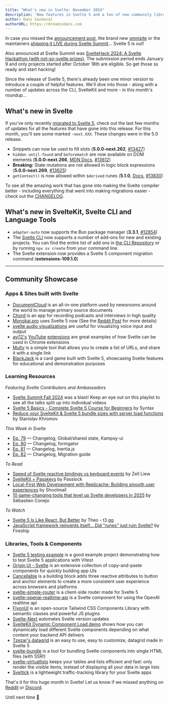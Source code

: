 ```yaml
---
title: "What's new in Svelte: November 2024"
description: 'New features in Svelte 5 and a ton of new community libraries'
author: Dani Sandoval
authorURL: https://dreamindani.com
---
```


In case you missed the [announcement post](https://svelte.dev/blog/svelte-5-is-alive), the brand new [omnisite](https://svelte.dev/blog/the-omnisite) or the maintainers [shipping it LIVE during Svelte Summit](https://www.youtube.com/live/fAPFsRP-mbc?si=Atd1WNpoMddssSna&t=13084)... Svelte 5 is out!

Also announced at Svelte Summit was [SvelteHack 2024: A Svelte Hackathon (with not-so-svelte prizes)](https://hack.sveltesociety.dev/2024). The submission period ends January 9 and only projects started after October 18th are eligible. So get those `$`s ready and start hacking!

Since the release of Svelte 5, there's already been one minor version to introduce a couple of helpful features. We'll dive into those - along with a number of updates across the CLI, SvelteKit and more - in this month's roundup...

## What's new in Svelte

If you've only recently [migrated to Svelte 5](/docs/svelte/v5-migration-guide), check out the last few months of updates for all the features that have gone into this release. For this month, you'll see some marked `-next.XXX`. These changes were in the 5.0 release.

- Snippets can now be used to fill slots (**5.0.0-next.262**, [#13427](https://github.com/sveltejs/svelte/pull/13427))
- `hidden until-found` and `beforematch` are now available on DOM elements (**5.0.0-next.266**, [MDN Docs](https://developer.mozilla.org/en-US/docs/Web/HTML/Global_attributes/hidden#using_until-found), [#13612](https://github.com/sveltejs/svelte/pull/13612))
- **Breaking:** State mutations are not allowed in logic block expressions (**5.0.0-next.269**, [#13625](https://github.com/sveltejs/svelte/pull/13625))
- `getContext()` is now allowed within `$derived` runes (**5.1.0**, [Docs](/docs/svelte/$derived), [#13830](https://github.com/sveltejs/svelte/pull/13830))

To see all the amazing work that has gone into making the Svelte compiler better - including everything that went into making migrations easier - check out the [CHANGELOG](https://github.com/sveltejs/svelte/blob/main/packages/svelte/CHANGELOG.md).

## What's new in SvelteKit, Svelte CLI and Language Tools

- `adapter-auto` now supports the Bun package manager (**3.3.1**, [#12854](https://github.com/sveltejs/kit/pull/12854))
- The [Svelte CLI](https://svelte.dev/blog/sv-the-svelte-cli) now supports a number of add-ons for new and existing projects. You can find the entire list of add ons in [the CLI Repository](https://github.com/sveltejs/cli) or by running `npx sv create` from your command line.
- The Svelte extension now provides a Svelte 5 component migration command (**extensions-109.1.0**)

---

## Community Showcase

### Apps & Sites built with Svelte

- [DocumentCloud](https://github.com/MuckRock/documentcloud-frontend/tree/sveltekit) is an all-in-one platform used by newsrooms around the world to manage primary source documents
- [Chord](https://chord.fm/) is an app for recording podcasts and interviews in high quality
- [Monokai.pro](https://monokai.pro/) uses Svelte 5 now (See the [Reddit Post](https://www.reddit.com/r/sveltejs/comments/1gd87ej/monokaipro_uses_svelte_5_now/) for more details)
- [svelte audio visualizations](https://github.com/flo-bit/svelte-audio-visualizations) are useful for visualizing voice input and output
- [avi12's](https://chromewebstore.google.com/detail/youtube-auto-hd-+-fps/fcphghnknhkimeagdglkljinmpbagone) [YouTube](https://chromewebstore.google.com/detail/youtube-time-manager/fpoooibdndpjcnoodfionoeakeojdjaj) [extensions](https://chromewebstore.google.com/detail/youtube-like-dislike-shor/fdkpkpelkkdkjhpacficichkfifijipc) are great examples of how Svelte can be used in Chrome extensions
- [Multy](https://multy.me/) is a simple tool that allows you to create a list of URLs, and share it with a single link
- [BlackJack](https://github.com/baterson/blackjack-svelte-5) is a card game built with Svelte 5, showcasing Svelte features for educational and demonstration purposes

### Learning Resources

_Featuring Svelte Contributors and Ambassadors_

- [Svelte Summit Fall 2024](https://www.youtube.com/watch?v=fAPFsRP-mbc&list=PL8bMgX1kyZTg28nrVEDoyRTQFWweUR6fn) was a blast! Keep an eye out on this playlist to see all the talks split up into individual videos
- [Svelte 5 Basics - Complete Svelte 5 Course for Beginners](https://www.youtube.com/watch?v=8DQailPy3q8) by Syntax
- [Reduce your SvelteKit & Svelte 5 bundle sizes with server load functions](https://www.youtube.com/watch?v=8Sy04DGbJV8) by Stanislav Khromov

_This Week in Svelte_

- [Ep. 79](https://www.youtube.com/watch?v=wlngWKmIShA) — Changelog, Global/shared state, Kampsy-ui
- [Ep. 80](https://www.youtube.com/watch?v=SHBxjWtlv4A) — Changelog, formgator
- [Ep. 81](https://www.youtube.com/watch?v=xnNARAcjl9w) — Changelog, Inertia.js
- [Ep. 82](https://www.youtube.com/watch?v=CS2Nuwdwvi0) — Changelog, Migration guide

_To Read_

- [Speed of Svelte reactive bindings vs keyboard events](https://zellwk.com/blog/svelte-reactive-bindings-speed/) by Zell Liew
- [SvelteKit + Passkeys](https://passlock.dev/blog/passkeys/sveltekit-passkeys) by Passlock
- [Local-First Web Development with Replicache: Building smooth user experiences](https://shootmail.app/blog/local-first-web-development-with-replicache) by Shootmail
- [10 game-changing tools that level up Svelte developers in 2025](https://dev.to/sebconejo/10-game-changing-tools-that-level-up-svelte-developers-in-2025-14g3) by Sébastien Conejo

_To Watch_

- [Svelte 5 Is Like React, But Better](https://www.youtube.com/watch?v=31CyquY8RNE) by Theo - t3․gg
- [JavaScript framework reinvents itself… Did "runes" just ruin Svelte?](https://www.youtube.com/watch?v=aYyZUDFZTrM) by Fireship

### Libraries, Tools & Components

- [Svelte 5 testing example](https://github.com/PaoloTorregroza/weather-testing) is a good example project demonstrating how to test Svelte 5 applications with Vitest
- [Origin UI - Svelte](https://originui-svelte.pages.dev/) is an extensive collection of copy-and-paste components for quickly building app UIs
- [Cancellable](https://choco-ui.com/blocks/cancellable) is a building block adds three reactive attributes to button and anchor elements to create a more consistent user experience across browsers and platforms
- [svelte-simple-router](https://github.com/dvcol/svelte-simple-router) is a client-side router made for Svelte 5
- [svelte-openai-realtime-api](https://github.com/flo-bit/svelte-openai-realtime-api) is a Svelte component for using the OpenAI realtime api
- [FlyonUI](https://github.com/themeselection/flyonui) is an open-source Tailwind CSS Components Library with semantic classes and powerful JS plugins
- [Svelte-Next](https://svelte-next.codewithshin.com/) automates Svelte version updates
- [SvelteKit Dynamic Component Load demo](https://github.com/khromov/sveltekit-dynamic-component-load-demo/#sveltekit-dynamic-component-load-demo) shows how you can dynamically load different Svelte components depending on what content your backend API delivers
- [Tzezar's datagrid](https://github.com/tzezar/datagrid) is an easy to use, easy to customize, datagrid made in Svelte 5
- [svelte-bundle](https://github.com/uhteddy/svelte-bundle) is a tool for bundling Svelte components into single HTML files (with SSR!)
- [svelte-virtuallists](https://github.com/orefalo/svelte-virtuallists) keeps your tables and lists efficient and fast: only render the visible items, instead of displaying all your data in large lists
- [Sveltick](https://www.npmjs.com/package/sveltick) is a lightweight traffic-tracking library for your Svelte apps

That's it for this huge month in Svelte! Let us know if we missed anything on [Reddit](https://www.reddit.com/r/sveltejs/) or [Discord](https://discord.gg/svelte).

Until next time 👋
